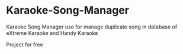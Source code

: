 # Karaoke-Song-Manager
Karaoke Song Manager use for manage duplicate song in database of  eXtreme Karaoke and Handy Karaoke

Project for free
